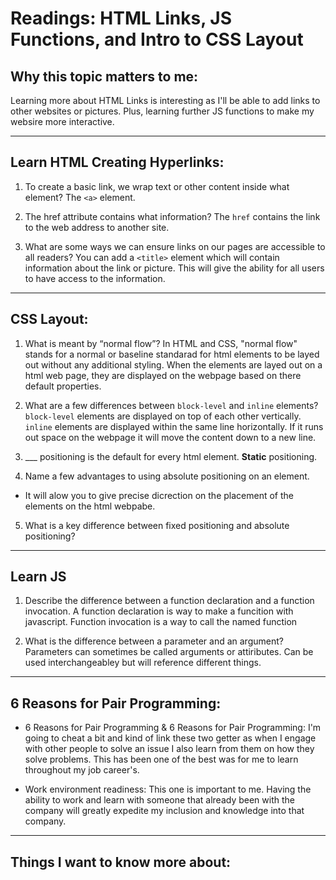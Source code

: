# Readings: HTML Links, JS Functions, and Intro to CSS Layout


## Why this topic matters to me:
Learning more about HTML Links is interesting as I'll be able to add links to other websites or pictures.  Plus, learning further JS functions to make my websire more interactive. 

---

## Learn HTML Creating Hyperlinks:

1. To create a basic link, we wrap text or other content inside what element?
The `<a>` element.

2. The href attribute contains what information?
The `href` contains the link to the web address to another site.

3. What are some ways we can ensure links on our pages are accessible to all readers?
You can add a `<title>` element which will contain information about the link or picture.  This will give the ability for all users to have access to the information.


---

## CSS Layout:

1. What is meant by “normal flow”?
In HTML and CSS, "normal flow" stands for a normal or baseline standarad for html elements to be layed out without any additional styling.  When the elements are layed out on a html web page, they are displayed on the webpage based on there default properties.

2. What are a few differences between `block-level` and `inline` elements?
`block-level` elements are displayed on top of each other vertically.
`inline` elements are displayed within the same line horizontally. If it runs out space on the webpage it will move the content down to a new line.

3. ___ positioning is the default for every html element.
**Static** positioning.

4. Name a few advantages to using absolute positioning on an element.
- It will alow you to give precise dicrection on the placement of the elements on the html webpabe.

5. What is a key difference between fixed positioning and absolute positioning?

---
## Learn JS

1. Describe the difference between a function declaration and a function invocation.
A function declaration is way to make a funcition with javascript. Function invocation is a way to call the named function

2. What is the difference between a parameter and an argument?
Parameters can sometimes be called arguments or attiributes. Can be used interchangeabley but will reference different things. 


---

## 6 Reasons for Pair Programming:

- 6 Reasons for Pair Programming & 6 Reasons for Pair Programming: I'm going to cheat a bit and kind of link these two getter as when I engage with other people to solve an issue I also learn from them on how they solve problems. This has been one of the best was for me to learn throughout my job career's.  

- Work environment readiness: This one is important to me.  Having the ability to work and learn with someone that already been with the company will greatly expedite my inclusion and knowledge into that company. 

---

## Things I want to know more about:



